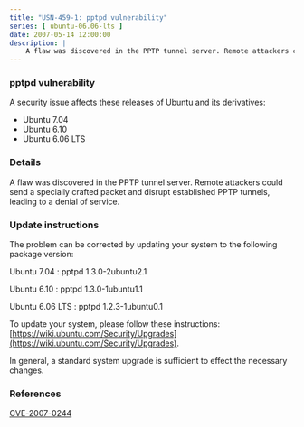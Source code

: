 ```yaml
---
title: "USN-459-1: pptpd vulnerability"
series: [ ubuntu-06.06-lts ]
date: 2007-05-14 12:00:00
description: |
    A flaw was discovered in the PPTP tunnel server. Remote attackers could  send a specially crafted packet and disrupt established PPTP tunnels,  leading to a denial of service.
--- 
```

 
### pptpd vulnerability

A security issue affects these releases of Ubuntu and its derivatives:

* Ubuntu 7.04
* Ubuntu 6.10
* Ubuntu 6.06 LTS

### Details

A flaw was discovered in the PPTP tunnel server. Remote attackers could send a specially crafted packet and disrupt established PPTP tunnels, leading to a denial of service.

### Update instructions

The problem can be corrected by updating your system to the following package version:

Ubuntu 7.04
 : pptpd <span>1.3.0-2ubuntu2.1</span>

Ubuntu 6.10
 : pptpd <span>1.3.0-1ubuntu1.1</span>

Ubuntu 6.06 LTS
 : pptpd <span>1.2.3-1ubuntu0.1</span>

To update your system, please follow these instructions: [https://wiki.ubuntu.com/Security/Upgrades](https://wiki.ubuntu.com/Security/Upgrades).

In general, a standard system upgrade is sufficient to effect the necessary changes.

### References

 [CVE-2007-0244](http://people.ubuntu.com/~ubuntu-security/cve/CVE-2007-0244)
 
